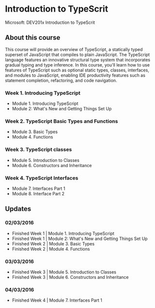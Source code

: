 # Introduction to TypeScrit
Microsoft: DEV201x Introduction to TypeScrit

## About this course
This course will provide an overview of TypeScript, a statically typed superset of JavaScript that compiles to plain JavaScript. The TypeScript language features an innovative structural type system that incorporates gradual typing and type inference. In this course, you'll learn how to use features of TypeScript such as optional static types, classes, interfaces, and modules to JavaScript, enabling IDE productivity features such as statement completion, refactoring, and code navigation.

### Week 1. Introducing TypeScript
- Module 1. Introducing TypeScript
- Module 2: What's New and Getting Things Set Up

### Week 2. TypeScript Basic Types and Functions
- Module 3. Basic Types
- Module 4. Functions

### Week 3. TypeScript classes
- Module 5. Introduction to Classes
- Module 6. Constructors and Inheritance

### Week 4. TypeScript Interfaces
- Module 7. Interfaces Part 1
- Module 8. Interface Part 2

## Updates
### 02/03/2016
- Finished Week 1 | Module 1. Introducing TypeScript
- Finished Week 1 | Module 2: What's New and Getting Things Set Up
- Finished Week 2 | Module 3. Basic Types
- Finished Week 2 | Module 4. Functions

### 03/03/2016
- Finished Week 3 | Module 5. Introduction to Classes
- Finished Week 3 | Module 6. Constructors and Inheritance

### 04/03/2016
- Finished Week 4 | Module 7. Interfaces Part 1
